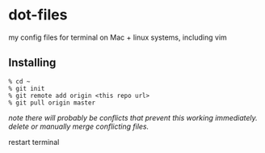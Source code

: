 dot-files
=========

my config files for terminal on Mac + linux systems, including vim

Installing
----------

    % cd ~
    % git init
    % git remote add origin <this repo url>
    % git pull origin master     

*note there will probably be conflicts that prevent this working immediately. delete or manually merge conflicting files.*
  
restart terminal
